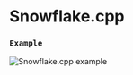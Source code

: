 # Snowflake.cpp
 
### `Example`

<img src="https://i.imgur.com/2kySOel.gif" alt="Snowflake.cpp example"/>
